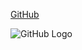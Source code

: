 


[GitHub](https://github.com)

![GitHub Logo](https://github.githubassets.com/images/modules/logos_page/GitHub-Mark.png)



 

